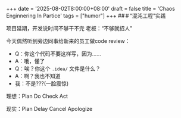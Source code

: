 +++
date = '2025-08-02T8:00:00+08:00'
draft = false
title = 'Chaos Enginnering In Partice'
tags = ["humor"]
+++
##＃“混沌工程”实践

项目延期，开发说时间不够干不完
老板：“不够就招人”

今天偶然听到旁边同事给新来的员工做code review：
- Q：你这个代码不要这样写，因为......
- A：哦，懂了
- Q：唉？你这个 `.idea/` 文件是什么？
- A：啊？我也不知道
- 我：不是???(一脸震惊)

理想：Plan Do    Check  Act

现实：Plan Delay Cancel Apologize
